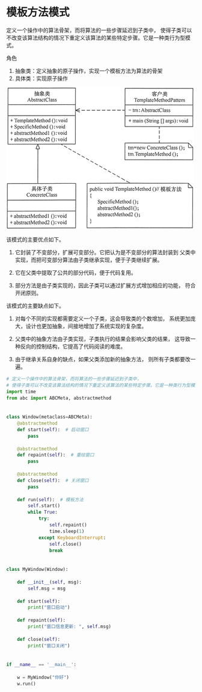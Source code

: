 # 模板方法模式

定义一个操作中的算法骨架，而将算法的一些步骤延迟到子类中，
使得子类可以不改变该算法结构的情况下重定义该算法的某些特定步骤。它是一种类行为型模式。

角色
1. 抽象类：定义抽象的原子操作，实现一个模板方法为算法的骨架
2. 具体类：实现原子操作

![](../.img/模板方法模式.gif)

该模式的主要优点如下。
1. 它封装了不变部分，扩展可变部分。它把认为是不变部分的算法封装到
   父类中实现，而把可变部分算法由子类继承实现，便于子类继续扩展。

2. 它在父类中提取了公共的部分代码，便于代码复用。

3. 部分方法是由子类实现的，因此子类可以通过扩展方式增加相应的功能，
   符合开闭原则。

该模式的主要缺点如下。
1. 对每个不同的实现都需要定义一个子类，这会导致类的个数增加，
   系统更加庞大，设计也更加抽象，间接地增加了系统实现的复杂度。

2. 父类中的抽象方法由子类实现，子类执行的结果会影响父类的结果，
   这导致一种反向的控制结构，它提高了代码阅读的难度。

3. 由于继承关系自身的缺点，如果父类添加新的抽象方法，
   则所有子类都要改一遍。
   

```python
# 定义一个操作中的算法骨架，而将算法的一些步骤延迟到子类中，
# 使得子类可以不改变该算法结构的情况下重定义该算法的某些特定步骤。它是一种类行为型模式。
import time
from abc import ABCMeta, abstractmethod


class Window(metaclass=ABCMeta):
    @abstractmethod
    def start(self):  # 启动窗口
        pass

    @abstractmethod
    def repaint(self):  # 重绘窗口
        pass

    @abstractmethod
    def close(self):  # 关闭窗口
        pass

    def run(self):  # 模板方法
        self.start()
        while True:
            try:
                self.repaint()
                time.sleep(1)
            except KeyboardInterrupt:
                self.close()
                break


class MyWindow(Window):

    def __init__(self, msg):
        self.msg = msg

    def start(self):
        print("窗口启动")

    def repaint(self):
        print("窗口信息更新: ", self.msg)

    def close(self):
        print("窗口关闭")


if __name__ == '__main__':

    w = MyWindow("你好")
    w.run()
```